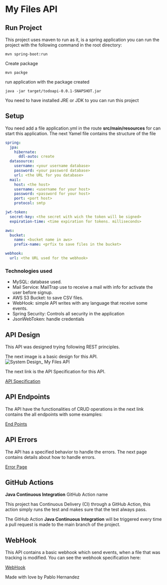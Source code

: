 # My Files API

## Run Project

This project uses maven to run as it, is a spring application you can run the project with the
following command in the root directory:

```shell
mvn spring-boot:run
```

Create package

```shell
mvn packge
```

run application with the package created

```shell
java -jar target/todoapi-0.0.1-SNAPSHOT.jar
```

You need to have installed JRE or JDK to you can run this project

## Setup

You need add a file application.yml in the route **src/main/resources** for can start this
application. The next Yamel file contains the structure of the file

```yaml
spring:
  jpa:
    hibernate:
      ddl-auto: create
  datasource:
    username: <your username database>
    password: <your password database>
    url: <the URL for you database>
  mail:
    host: <the host>
    username: <username for your host>
    password: <password for your host>
    port: <port host>
    protocol: smtp

jwt-token:
  secret-key: <the secret with wich the token will be signed>
  expiration-time: <time expiration for tokens. milliseconds>

aws:
  bucket:
    name: <bucket name in aws>
    prefix-name: <prfix to save files in the bucket>

webhook:
  url: <the URL used for the webhook>
```

### Technologies used

- MySQL: database used.
- Mail Service: MailTrap use to receive a mail with info for activate the user before signup.
- AWS S3 Bucket: to save CSV files.
- WebHook: simple API writes with any language that receive some events.
- Spring Security: Controls all security in the application
- JsonWebToken: handle credentials

## API Design

This API was designed trying following REST principles.

The next image is a basic design for this API.
![System Design_ My Files API](https://user-images.githubusercontent.com/55292284/147143280-5e868ef3-d9f5-4ee5-bc9f-3e01ecd6dbf6.jpg)

The next link is the API Specification for this API.

[API Specification](https://github.com/PabloHdzVizcarra/my-files-api/wiki/API-Technical-Specification-MyFiles)

## API Endpoints

The API have the functionalities of CRUD operations in the next link contains the all endpoints with
some examples:

[End Points](https://github.com/PabloHdzVizcarra/my-files-api/wiki/Endpoints-Page)

## API Errors

The API has a specified behavior to handle the errors. The next page contains details about how to
handle errors.

[Error Page](https://github.com/PabloHdzVizcarra/my-files-api/wiki/Error-Page)

## GitHub Actions

**Java Continuous Integration** GitHub Action name

This project has Continuous Delivery (CI) through a GitHub Action, this action simply runs the test
and makes sure that the test always pass.

The GitHub Action **Java Continuous Integration** will be triggered every time a pull request is
made to the main branch of the project.

## WebHook

This API contains a basic webhook which send events, when a file that was tracking is modified. You
can see the webhook specification here:

[WebHook](https://github.com/PabloHdzVizcarra/my-files-api/wiki/WebHook-Events)

Made with love by Pablo Hernandez
